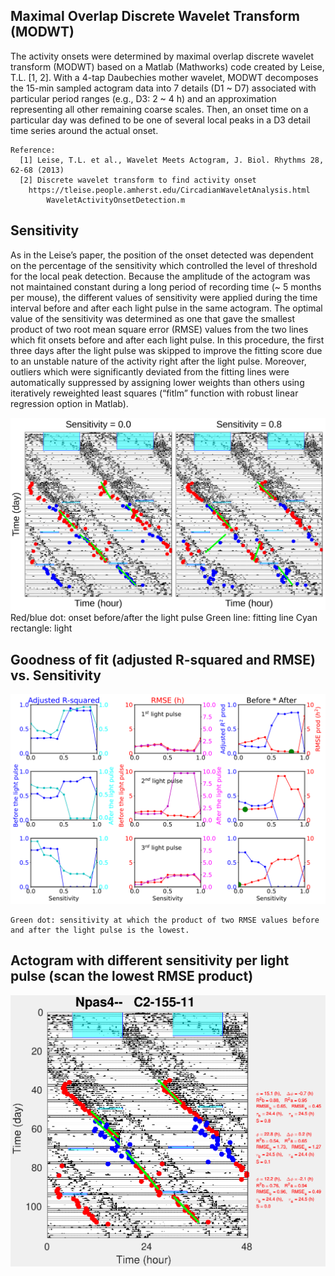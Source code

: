 ## Maximal Overlap Discrete Wavelet Transform (MODWT)
The activity onsets were determined by maximal overlap discrete wavelet transform (MODWT) based on a Matlab (Mathworks) code created by Leise, T.L. [1, 2]. With a 4-tap Daubechies mother wavelet, MODWT decomposes the 15-min sampled actogram data into 7 details (D1 ~ D7) associated with particular period ranges (e.g., D3: 2 ~ 4 h) and an approximation representing all other remaining coarse scales. Then, an onset time on a particular day was defined to be one of several local peaks in a D3 detail time series around the actual onset.

	Reference:
	  [1] Leise, T.L. et al., Wavelet Meets Actogram, J. Biol. Rhythms 28, 62-68 (2013)
	  [2] Discrete wavelet transform to find activity onset
	  	https://tleise.people.amherst.edu/CircadianWaveletAnalysis.html
			WaveletActivityOnsetDetection.m

## Sensitivity
As in the Leise’s paper, the position of the onset detected was dependent on the percentage of the sensitivity which controlled the level of threshold for the local peak detection. Because the amplitude of the actogram was not maintained constant during a long period of recording time (~ 5 months per mouse), the different values of sensitivity were applied during the time interval before and after each light pulse in the same actogram. The optimal value of the sensitivity was determined as one that gave the smallest product of two root mean square error (RMSE) values from the two lines which fit onsets before and after each light pulse. In this procedure, the first three days after the light pulse was skipped to improve the fitting score due to an unstable nature of the activity right after the light pulse. Moreover, outliers which were significantly deviated from the fitting lines were automatically suppressed by assigning lower weights than others using iteratively reweighted least squares (“fitlm” function with robust linear regression option in Matlab).

![Alt text](ActogramAnalysis/Actogram_onsets_with_different_sensitivities.png?raw=true "Actogram onsets with different sensitivities")
	Red/blue dot: onset before/after the light pulse
	Green line: fitting line
	Cyan rectangle: light

## Goodness of fit (adjusted R-squared and RMSE) vs. Sensitivity

![Alt text](ActogramAnalysis/R2_RMSE_vs_Sensitivity.png?raw=true "R-squared and RMSE vs. Sensitivity")

	Green dot: sensitivity at which the product of two RMSE values before and after the light pulse is the lowest.


## Actogram with different sensitivity per light pulse (scan the lowest RMSE product)

![Alt text](ActogramAnalysis/Actogram_Npas4--_C2-155-11.png?raw=true "R-squared and RMSE vs. Sensitivity")


